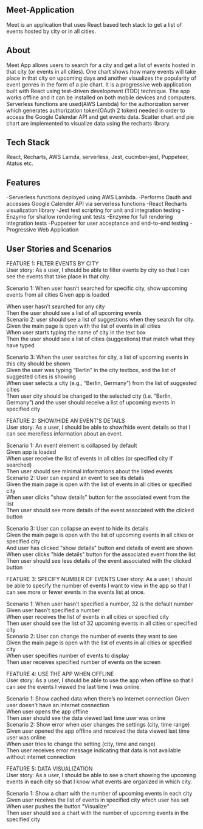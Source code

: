## Meet-Application
Meet is an application that uses React based tech stack to get a list of events hosted by city or in all cities.

## About

Meet App allows users to search for a city and get a list of events hosted in that city (or events in all cities). One chart shows how many events will take place in that city on upcoming days and another visualizes the popularity of event genres in the form of a pie chart. It is a progressive web application built with React using test-driven development (TDD) technique. The app works offline and it can be installed on both mobile devices and computers. Serverless functions are used(AWS Lambda) for the authorization server which generates authorization token(OAuth 2 token) needed in order to access the Google Calendar API and get events data. Scatter chart and pie chart are implemented to visualize data using the recharts library.


## Tech Stack
React, Recharts, AWS Lamda, serverless, Jest, cucmber-jest, Puppeteer, Atatus etc.
## Features
-Serverless functions deployed using AWS Lambda.
-Performs Oauth and accesses Google Calender API via serverless functions
-React Recharts visualization library
-Jest test scripting for unit and integration testing
-Enzyme for shallow rendering unit tests
-Enzyme for full rendering integration tests
-Puppeteer for user acceptance and end-to-end testing
-Progressive Web Application
## User Stories and Scenarios

FEATURE 1: FILTER EVENTS BY CITY\
User story: As a user, I should be able to filter events by city so that I can see the events that take place in that city.

Scenario 1: When user hasn’t searched for specific city, show upcoming events from all cities
Given app is loaded

When user hasn’t searched for any city\
Then the user should see a list of all upcoming events\
Scenario 2: user should see a list of suggestions when they search for city.\
Given the main page is open with the list of events in all cities\
When user starts typing the name of city in the text box\
Then the user should see a list of cities (suggestions) that match what they have typed

Scenario 3: When the user searches for city, a list of upcoming events in this city should be shown\
Given the user was typing “Berlin” in the city textbox, and the list of suggested cities is showing\
When user selects a city (e.g., “Berlin, Germany”) from the list of suggested cities\
Then user city should be changed to the selected city (i.e. “Berlin, Germany”) and the user should receive a list of upcoming events in specified city

FEATURE 2: SHOW/HIDE AN EVENT'S DETAILS\
User story: As a user, I should be able to show/hide event details so that I can see more/less information about an event.

Scenario 1: An event element is collapsed by default\
Given app is loaded\
When user receive the list of events in all cities (or specified city if searched)\
Then user should see minimal informations about the listed events\
Scenario 2: User can expand an event to see its details\
Given the main page is open with the list of events in all cities or specified city\
When user clicks "show details" button for the associated event from the list\
Then user should see more details of the event associated with the clicked button

Scenario 3: User can collapse an event to hide its details\
Given the main page is open with the list of upcoming events in all cities or specified city\
And user has clicked "show details" button and details of event are shown\
When user clicks "hide details" button for the associated event from the list\
Then user should see less details of the event associated with the clicked button

FEATURE 3: SPECIFY NUMBER OF EVENTS
User story: As a user, I should be able to specify the number of events I want to view in the app so that I can see more or fewer events in the events list at once.

Scenario 1: When user hasn’t specified a number, 32 is the default number\
Given user hasn’t specified a number\
When user receives the list of events in all cities or specified city\
Then user should see the list of 32 upcoming events in all cities or specified city\
Scenario 2: User can change the number of events they want to see\
Given the main page is open with the list of events in all cities or specified city\
When user specifies number of events to display\
Then user receives specified number of events on the screen

FEATURE 4: USE THE APP WHEN OFFLINE\
User story: As a user, I should be able to use the app when offline so that I can see the events I viewed the last time I was online.

Scenario 1: Show cached data when there’s no internet connection
Given user doesn't have an internet connection\
When user opens the app offline\
Then user should see the data viewed last time user was online\
Scenario 2: Show error when user changes the settings (city, time range)\
Given user opened the app offline and received the data viewed last time user was online\
When user tries to change the setting (city, time and range)\
Then user receives error message indicating that data is not available without internet connection

FEATURE 5: DATA VISUALIZATION\
User story: As a user, I should be able to see a chart showing the upcoming events in each city so that I know what events are organized in which city.

Scenario 1: Show a chart with the number of upcoming events in each city\
Given user receives the list of events in specified city which user has set\
When user pushes the button "Visualize"\
Then user should see a chart with the number of upcoming events in the specified city
